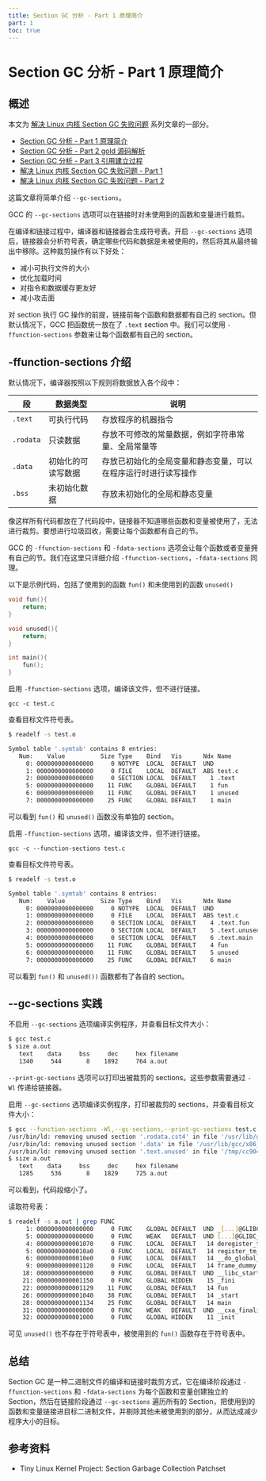 ```yaml
---
title: Section GC 分析 - Part 1 原理简介
part: 1
toc: true
---
```


# Section GC 分析 - Part 1 原理简介

## 概述

本文为 [解决 Linux 内核 Section GC 失败问题][006] 系列文章的一部分。

- [Section GC 分析 - Part 1 原理简介][001]
- [Section GC 分析 - Part 2 gold 源码解析][002]
- [Section GC 分析 - Part 3 引用建立过程][003]
- [解决 Linux 内核 Section GC 失败问题 - Part 1][004]
- [解决 Linux 内核 Section GC 失败问题 - Part 2][005]

这篇文章将简单介绍 `--gc-sections`。

GCC 的 `--gc-sections` 选项可以在链接时对未使用到的函数和变量进行裁剪。

在编译和链接过程中，编译器和链接器会生成符号表。开启 `--gc-sections` 选项后，链接器会分析符号表，确定哪些代码和数据是未被使用的，然后将其从最终输出中移除。这种裁剪操作有以下好处：

- 减小可执行文件的大小
- 优化加载时间
- 对指令和数据缓存更友好
- 减小攻击面

对 section 执行 GC 操作的前提，链接前每个函数和数据都有自己的 section。但默认情况下，GCC 把函数统一放在了 `.text` section 中。我们可以使用 `-ffunction-sections` 参数来让每个函数都有自己的 section。

## -ffunction-sections 介绍

默认情况下，编译器按照以下规则将数据放入各个段中：

| 段        | 数据类型           | 说明                                                          |
|-----------|----------------|-------------------------------------------------------------|
| `.text`   | 可执行代码         | 存放程序的机器指令                                            |
| `.rodata` | 只读数据           | 存放不可修改的常量数据，例如字符串常量、全局常量等              |
| `.data`   | 初始化的可读写数据 | 存放已初始化的全局变量和静态变量，可以在程序运行时进行读写操作 |
| `.bss`    | 未初始化数据       | 存放未初始化的全局和静态变量                                  |

像这样所有代码都放在了代码段中，链接器不知道哪些函数和变量被使用了，无法进行裁剪。要想进行垃圾回收，需要让每个函数都有自己的节。

GCC 的 `-ffunction-sections` 和 `-fdata-sections` 选项会让每个函数或者变量拥有自己的节。我们在这里只详细介绍 `-ffunction-sections`，`-fdata-sections` 同理。

以下是示例代码，包括了使用到的函数 `fun()` 和未使用到的函数 `unused()`

```C
void fun(){
    return;
}

void unused(){
    return;
}

int main(){
    fun();
}
```

启用 `-ffunction-sections` 选项，编译该文件，但不进行链接。

```
gcc -c test.c
```

查看目标文件符号表。

```bash
$ readelf -s test.o

Symbol table '.symtab' contains 8 entries:
   Num:    Value          Size Type    Bind   Vis      Ndx Name
     0: 0000000000000000     0 NOTYPE  LOCAL  DEFAULT  UND
     1: 0000000000000000     0 FILE    LOCAL  DEFAULT  ABS test.c
     2: 0000000000000000     0 SECTION LOCAL  DEFAULT    1 .text
     5: 0000000000000000    11 FUNC    GLOBAL DEFAULT    1 fun
     6: 0000000000000000    11 FUNC    GLOBAL DEFAULT    1 unused
     7: 0000000000000000    25 FUNC    GLOBAL DEFAULT    1 main
```

可以看到 `fun()` 和 `unused()` 函数没有单独的 section。

启用 `-ffunction-sections` 选项，编译该文件，但不进行链接。

```
gcc -c --function-sections test.c
```

查看目标文件符号表。

```bash
$ readelf -s test.o

Symbol table '.symtab' contains 8 entries:
   Num:    Value          Size Type    Bind   Vis      Ndx Name
     0: 0000000000000000     0 NOTYPE  LOCAL  DEFAULT  UND
     1: 0000000000000000     0 FILE    LOCAL  DEFAULT  ABS test.c
     2: 0000000000000000     0 SECTION LOCAL  DEFAULT    4 .text.fun
     3: 0000000000000000     0 SECTION LOCAL  DEFAULT    5 .text.unused
     4: 0000000000000000     0 SECTION LOCAL  DEFAULT    6 .text.main
     5: 0000000000000000    11 FUNC    GLOBAL DEFAULT    4 fun
     6: 0000000000000000    11 FUNC    GLOBAL DEFAULT    5 unused
     7: 0000000000000000    25 FUNC    GLOBAL DEFAULT    6 main
```

可以看到 `fun()` 和 `unused())` 函数都有了各自的 section。

## --gc-sections 实践

不启用 `--gc-sections` 选项编译实例程序，并查看目标文件大小：

```bash
$ gcc test.c
$ size a.out
   text    data     bss     dec     hex filename
   1340     544       8    1892     764 a.out
```

`--print-gc-sections` 选项可以打印出被裁剪的 sections。这些参数需要通过 `-Wl` 传递给链接器。

启用 `--gc-sections` 选项编译实例程序，打印被裁剪的 sections，并查看目标文件大小：

```bash
$ gcc --function-sections -Wl,--gc-sections,--print-gc-sections test.c
/usr/bin/ld: removing unused section '.rodata.cst4' in file '/usr/lib/gcc/x86_64-linux-gnu/11/../../../x86_64-linux-gnu/Scrt1.o'
/usr/bin/ld: removing unused section '.data' in file '/usr/lib/gcc/x86_64-linux-gnu/11/../../../x86_64-linux-gnu/Scrt1.o'
/usr/bin/ld: removing unused section '.text.unused' in file '/tmp/cc9O4Y8L.o'
$ size a.out
   text    data     bss     dec     hex filename
   1285     536       8    1829     725 a.out
```

可以看到，代码段缩小了。

读取符号表：

```bash
$ readelf -s a.out | grep FUNC
     1: 0000000000000000     0 FUNC    GLOBAL DEFAULT  UND _[...]@GLIBC_2.34 (2)
     5: 0000000000000000     0 FUNC    WEAK   DEFAULT  UND [...]@GLIBC_2.2.5 (3)
     4: 0000000000001070     0 FUNC    LOCAL  DEFAULT   14 deregister_tm_clones
     5: 00000000000010a0     0 FUNC    LOCAL  DEFAULT   14 register_tm_clones
     6: 00000000000010e0     0 FUNC    LOCAL  DEFAULT   14 __do_global_dtors_aux
     9: 0000000000001120     0 FUNC    LOCAL  DEFAULT   14 frame_dummy
    18: 0000000000000000     0 FUNC    GLOBAL DEFAULT  UND __libc_start_mai[...]
    21: 0000000000001150     0 FUNC    GLOBAL HIDDEN    15 _fini
    22: 0000000000001129    11 FUNC    GLOBAL DEFAULT   14 fun
    26: 0000000000001040    38 FUNC    GLOBAL DEFAULT   14 _start
    28: 0000000000001134    25 FUNC    GLOBAL DEFAULT   14 main
    31: 0000000000000000     0 FUNC    WEAK   DEFAULT  UND __cxa_finalize@G[...]
    32: 0000000000001000     0 FUNC    GLOBAL HIDDEN    11 _init
```

可见 `unused()` 也不存在于符号表中，被使用到的 `fun()` 函数存在于符号表中。

## 总结

Section GC 是一种二进制文件的编译和链接时裁剪方式，它在编译阶段通过 `-ffunction-sections` 和 `-fdata-sections` 为每个函数和变量创建独立的 Section，然后在链接阶段通过 `--gc-sections` 遍历所有的 Section，把使用到的函数和变量链接进目标二进制文件，并剔除其他未被使用到的部分，从而达成减少程序大小的目标。

## 参考资料

- Tiny Linux Kernel Project: Section Garbage Collection Patchset

[001]: ../section-gc-part1
[002]: ../section-gc-part2
[003]: ../section-gc-part3
[004]: ../section-gc-no-more-keep-part1
[005]: ../section-gc-no-more-keep-part2
[006]: https://summer-ospp.ac.cn/org/prodetail/2341f0584
